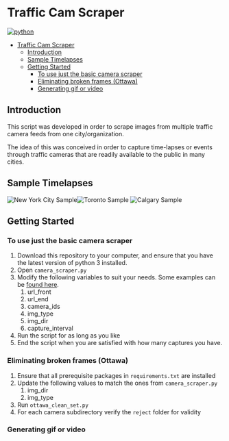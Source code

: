 # Traffic Cam Scraper
[![python](https://img.shields.io/badge/python-3-yellow.svg)](https://python.org)

- [Traffic Cam Scraper](#traffic-cam-scraper)
  - [Introduction](#introduction)
  - [Sample Timelapses](#sample-timelapses)
  - [Getting Started](#getting-started)
    - [To use just the basic camera scraper](#to-use-just-the-basic-camera-scraper)
    - [Eliminating broken frames (Ottawa)](#eliminating-broken-frames-ottawa)
    - [Generating gif or video](#generating-gif-or-video)


## Introduction
This script was developed in order to scrape images from multiple traffic camera feeds from one city/organization. 

The idea of this was conceived in order to capture time-lapses or events through traffic cameras that are readily available to the public in many cities. 

## Sample Timelapses
![New York City Sample](samples/nyc-usa1.gif)![Toronto Sample](samples/toronto-canada1.gif)
![Calgary Sample](samples/calgary-canada1.gif)

## Getting Started

### To use just the basic camera scraper
1. Download this repository to your computer, and ensure that you have the latest version of python 3 installed.
2. Open `camera_scraper.py`
3. Modify the following variables to suit your needs. Some examples can be [found here](example_configs.md).
   1. url_front
   2. url_end
   3. camera_ids
   4. img_type
   5. img_dir
   6. capture_interval
4. Run the script for as long as you like 
5. End the script when you are satisfied with how many captures you have.


### Eliminating broken frames (Ottawa)
1. Ensure that all prerequisite packages in `requirements.txt` are installed
2. Update the following values to match the ones from `camera_scraper.py`
   1. img_dir
   2. img_type
3. Run `ottawa_clean_set.py`
4. For each camera subdirectory verify the `reject` folder for validity


### Generating gif or video 

